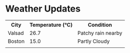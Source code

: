 # Weather Updates

<!-- WEATHER-UPDATE-START -->
<table><tr><th>City</th><th>Temperature (°C)</th><th>Condition</th></tr><tr><td>Valsad</td><td>26.7</td><td>Patchy rain nearby</td></tr><tr><td>Boston</td><td>15.0</td><td>Partly Cloudy</td></tr><tr><td></td><td></td><td></td></tr></table>
<!-- WEATHER-UPDATE-END -->
